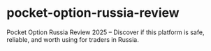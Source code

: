 # pocket-option-russia-review
Pocket Option Russia Review 2025 – Discover if this platform is safe, reliable, and worth using for traders in Russia.
